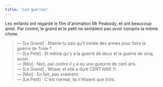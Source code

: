 ```yaml
---
title: 'Les guerres'
---
```


Les enfants ont regardé le film d'animation Mr Peabody, et ont beaucoup aimé. Par contre, le grand et le petit ne semblent pas avoir compris la même chose.

<!-- more -->

> — [Le Grand] : Mamie tu sais qu'il existe des armes pour faire la guerre de Troie ?  
> — [Le Petit] : Et même qu'y a la guerre de deux et la guerre de cinq, aussi.  
> — [Moi] : Non, par contre il y a eu une gueurre de cent ans.  
> — [Le Grand] : Woaw, et elle a duré CENT ANS ?!  
> — [Moi] : En fait, pas vraiment.  
> — [Le Petit] : C'est normal, ils n'étaient que trois.
